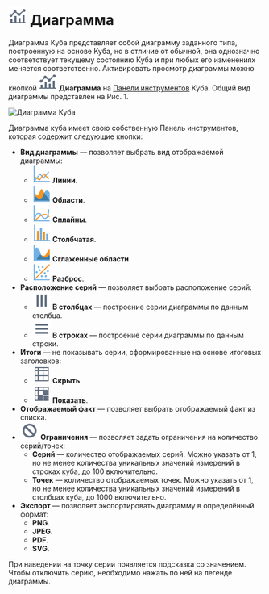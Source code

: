 # ![Диаграмма](../../images/icons/toolbar-controls/chart_default.svg) Диаграмма

Диаграмма Куба представляет собой диаграмму заданного типа, построенную на основе Куба, но в отличие от обычной, она однозначно соответствует текущему состоянию Куба и при любых его изменениях меняется соответственно. Активировать просмотр диаграммы можно кнопкой ![ ](../../images/icons/toolbar-controls/chart_default.svg) **Диаграмма** на [Панели инструментов](./toolbar.md) Куба. Общий вид диаграммы представлен на Рис. 1.

![Диаграмма Куба](./cube-chart.png)

Диаграмма куба имеет свою собственную Панель инструментов, которая содержит следующие кнопки:

* **Вид диаграммы** — позволяет выбрать вид отображаемой диаграммы:
   * ![Линии](../../images/icons/series_18/d1.svg) **Линии**.
   * ![Области](../../images/icons/series_18/d2.svg) **Области**.
   * ![Сплайны](../../images/icons/series_18/d3.svg) **Сплайны**.
   * ![Столбчатая](../../images/icons/series_18/d4.svg) **Столбчатая**.
   * ![Сглаженные области](../../images/icons/series_18/d5.svg) **Сглаженные области**.
   * ![Разброс](../../images/icons/series_18/d6.svg) **Разброс**.
* **Расположение серий** — позволяет выбрать расположение серий:
   * ![В столбцах](../../images/icons/toolbar-controls/columns_default.svg) **В столбцах** — построение серии диаграммы по данным столбца.
   * ![В строках](../../images/icons/toolbar-controls/rows_default.svg) **В строках** — построение серии диаграммы по данным строки.
* **Итоги** — не показывать серии, сформированные на основе итоговых заголовков:
   * ![Скрыть](../../images/icons/toolbar-controls/show-total-nor_default.svg) **Скрыть**.
   * ![Показать](../../images/icons/toolbar-controls/show-total-all_default.svg) **Показать**.
* **Отображаемый факт** — позволяет выбрать отображаемый факт из списка.
* ![Ограничения](../../images/icons/toolbar-controls/cancel_default.svg)  **Ограничения** — позволяет задать ограничения на количество серий/точек:
   * **Серий** — количество отображаемых серий. Можно указать от 1, но не менее количества уникальных значений измерений в строках куба, до 100 включительно.
   * **Точек** — количество отображаемых точек. Можно указать от 1, но не менее количества уникальных значений измерений в столбцах куба, до 1000 включительно.
* **Экспорт** — позволяет экспортировать диаграмму в определённый формат:
   * **PNG**.
   * **JPEG**.
   * **PDF**.
   * **SVG**.

При наведении на точку серии появляется подсказка со значением. Чтобы отключить серию, необходимо нажать по ней на легенде диаграммы.
